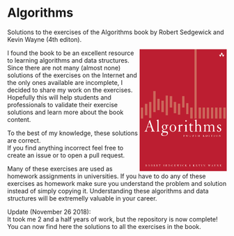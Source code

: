 # Algorithms
Solutions to the exercises of the Algorithms book by Robert Sedgewick and Kevin Wayne (4th editon).

<a href="url"><img src="resources/book_cover.png" align="right" height="280" width="200" ></a>

I found the book to be an excellent resource to learning algorithms and data structures. Since there are not many (almost none) solutions of the exercises on the Internet and the only ones available are incomplete, I decided to share my work on the exercises. Hopefully this will help students and professionals to validate their exercise solutions and learn more about the book content.

To the best of my knowledge, these solutions are correct.</br>
If you find anything incorrect feel free to create an issue or to open a pull request. 

Many of these exercises are used as homework assignments in universities. If you have to do any of these exercises as homework make sure you understand the problem and solution instead of simply copying it. Understanding these algorithms and data structures will be extremelly valuable in your career.

Update (November 26 2018):</br>
It took me 2 and a half years of work, but the repository is now complete!</br>
You can now find here the solutions to all the exercises in the book.
